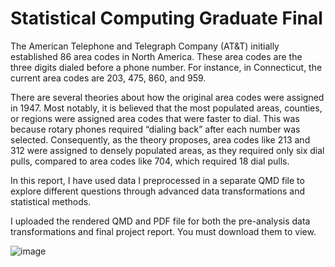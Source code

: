# Statistical Computing Graduate Final

The American Telephone and Telegraph Company (AT&T) initially established 86 area codes in North America. These area codes are the three digits dialed before a phone number. For instance, in Connecticut, the current area codes are 203, 475, 860, and 959.

There are several theories about how the original area codes were assigned in 1947. Most notably, it is believed that the most populated areas, counties, or regions were assigned area codes that were faster to dial. This was because rotary phones required “dialing back” after each number was selected. Consequently, as the theory proposes, area codes like 213 and 312 were assigned to densely populated areas, as they required only six dial pulls, compared to area codes like 704, which required 18 dial pulls.

In this report, I have used data I preprocessed in a separate QMD file to explore different questions through advanced data transformations and statistical methods.

I uploaded the rendered QMD and PDF file for both the pre-analysis data transformations and final project report. You must download them to view.

![image](https://github.com/user-attachments/assets/2e2e4c8d-9a08-4474-92c8-80debab195c1)
